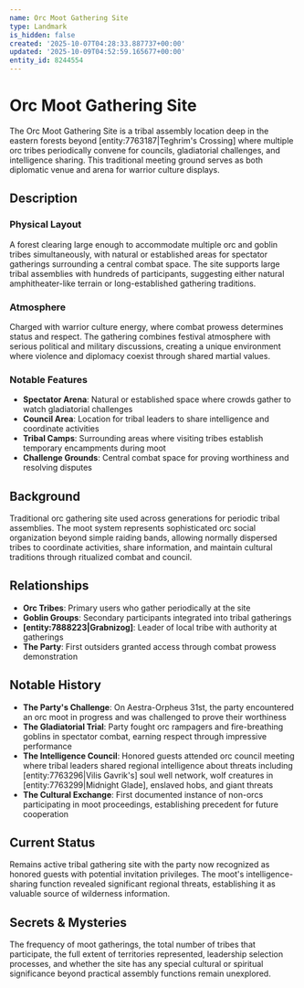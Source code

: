 ```yaml
---
name: Orc Moot Gathering Site
type: Landmark
is_hidden: false
created: '2025-10-07T04:28:33.887737+00:00'
updated: '2025-10-09T04:52:59.165677+00:00'
entity_id: 8244554
---
```


# Orc Moot Gathering Site

The Orc Moot Gathering Site is a tribal assembly location deep in the eastern forests beyond [entity:7763187|Teghrim's Crossing] where multiple orc tribes periodically convene for councils, gladiatorial challenges, and intelligence sharing. This traditional meeting ground serves as both diplomatic venue and arena for warrior culture displays.

## Description

### Physical Layout

A forest clearing large enough to accommodate multiple orc and goblin tribes simultaneously, with natural or established areas for spectator gatherings surrounding a central combat space. The site supports large tribal assemblies with hundreds of participants, suggesting either natural amphitheater-like terrain or long-established gathering traditions.

### Atmosphere

Charged with warrior culture energy, where combat prowess determines status and respect. The gathering combines festival atmosphere with serious political and military discussions, creating a unique environment where violence and diplomacy coexist through shared martial values.

### Notable Features

- **Spectator Arena**: Natural or established space where crowds gather to watch gladiatorial challenges
- **Council Area**: Location for tribal leaders to share intelligence and coordinate activities
- **Tribal Camps**: Surrounding areas where visiting tribes establish temporary encampments during moot
- **Challenge Grounds**: Central combat space for proving worthiness and resolving disputes

## Background

Traditional orc gathering site used across generations for periodic tribal assemblies. The moot system represents sophisticated orc social organization beyond simple raiding bands, allowing normally dispersed tribes to coordinate activities, share information, and maintain cultural traditions through ritualized combat and council.

## Relationships

- **Orc Tribes**: Primary users who gather periodically at the site
- **Goblin Groups**: Secondary participants integrated into tribal gatherings
- **[entity:7888223|Grabnizog]**: Leader of local tribe with authority at gatherings
- **The Party**: First outsiders granted access through combat prowess demonstration

## Notable History

- **The Party's Challenge**: On Aestra-Orpheus 31st, the party encountered an orc moot in progress and was challenged to prove their worthiness
- **The Gladiatorial Trial**: Party fought orc rampagers and fire-breathing goblins in spectator combat, earning respect through impressive performance
- **The Intelligence Council**: Honored guests attended orc council meeting where tribal leaders shared regional intelligence about threats including [entity:7763296|Vilis Gavrik's] soul well network, wolf creatures in [entity:7763299|Midnight Glade], enslaved hobs, and giant threats
- **The Cultural Exchange**: First documented instance of non-orcs participating in moot proceedings, establishing precedent for future cooperation

## Current Status

Remains active tribal gathering site with the party now recognized as honored guests with potential invitation privileges. The moot's intelligence-sharing function revealed significant regional threats, establishing it as valuable source of wilderness information.

## Secrets & Mysteries

The frequency of moot gatherings, the total number of tribes that participate, the full extent of territories represented, leadership selection processes, and whether the site has any special cultural or spiritual significance beyond practical assembly functions remain unexplored.
